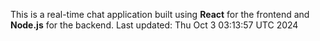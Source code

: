 This is a real-time chat application built using **React** for the frontend and **Node.js** for the backend.
Last updated: Thu Oct  3 03:13:57 UTC 2024
